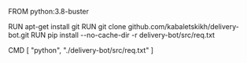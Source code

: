 FROM python:3.8-buster



RUN apt-get install git
RUN git clone github.com/kabaletskikh/delivery-bot.git
RUN pip install --no-cache-dir -r delivery-bot/src/req.txt



CMD [ "python", "./delivery-bot/src/req.txt" ]
